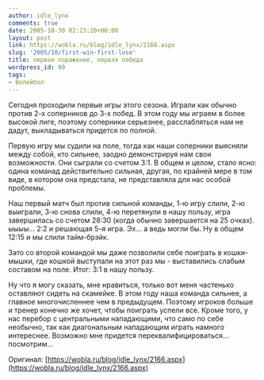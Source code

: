 ```yaml
---
author: idle_lynx
comments: true
date: 2005-10-30 02:23:20+00:00
layout: post
link: https://wobla.ru/blog/idle_lynx/2166.aspx
slug: '2005/10/first-win-first-lose'
title: первое поражение, первая победа
wordpress_id: 99
tags:
- Волейбол
---
```


Сегодня проходили первые игры этого сезона. Играли как обычно против 2-х соперников до 3-х побед. В этом году мы играем в более высокой лиге, поэтому соперники серьезнее, расслабляться нам не дадут, выкладываться придется по полной.

Первую игру мы судили на поле, тогда как наши соперники выясняли между собой, кто сильнее, заодно демонстрируя нам свои возможности. Они сыграли со счетом 3:1. В общем и целом, стало ясно: одина команад действительно сильная, другая, по крайней мере в том виде, в котором она предстала, не представляла для нас особой проблемы.

Наш первый матч был против сильной команды, 1-ю игру слили, 2-ю выиграли, 3-ю снова слили, 4-ю перетянули в нашу пользу, игра завершилась со счетом 28:30 (когда обычно завершается на 25 очках). ыыыы... 2:2 и решающая 5-я игра. Эх... а ведь могли бы. Ну в общем 12:15 и мы слили тайм-брэйк.

Зато со второй командой мы даже позволили себе поиграть в кошки-мышки, где кошкой выступали на этот раз мы - выставились слабым составом на поле. Итог: 3:1 в нашу пользу.

Ну что я могу сказать, мне нравиться, только вот меня частенько оставляют сидеть на скамейке. В этом году наша команда сильнее, а главное многочисленнее чем в предыдущем. Поэтому игроков больше и тренер конечно же хочет, чтобы поиграть успели все. Кроме того, у нас перебор с центральными нападающими, что само по себе необычно, так как диагональным нападающим играть намного интереснее. Возможно мне придется переквалифицироваться... посмотрим...

Оригинал: [https://wobla.ru/blog/idle_lynx/2166.aspx](https://wobla.ru/blog/idle_lynx/2166.aspx)
